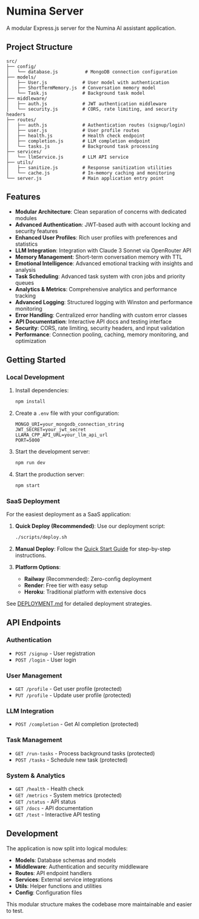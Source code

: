 # Numina Server

A modular Express.js server for the Numina AI assistant application.

## Project Structure

```
src/
├── config/
│   └── database.js          # MongoDB connection configuration
├── models/
│   ├── User.js             # User model with authentication
│   ├── ShortTermMemory.js  # Conversation memory model
│   └── Task.js             # Background task model
├── middleware/
│   ├── auth.js             # JWT authentication middleware
│   └── security.js         # CORS, rate limiting, and security headers
├── routes/
│   ├── auth.js             # Authentication routes (signup/login)
│   ├── user.js             # User profile routes
│   ├── health.js           # Health check endpoint
│   ├── completion.js       # LLM completion endpoint
│   └── tasks.js            # Background task processing
├── services/
│   └── llmService.js       # LLM API service
├── utils/
│   ├── sanitize.js         # Response sanitization utilities
│   └── cache.js            # In-memory caching and monitoring
└── server.js               # Main application entry point
```

## Features

- **Modular Architecture**: Clean separation of concerns with dedicated modules
- **Advanced Authentication**: JWT-based auth with account locking and security features
- **Enhanced User Profiles**: Rich user profiles with preferences and statistics
- **LLM Integration**: Integration with Claude 3 Sonnet via OpenRouter API
- **Memory Management**: Short-term conversation memory with TTL
- **Emotional Intelligence**: Advanced emotional tracking with insights and analysis
- **Task Scheduling**: Advanced task system with cron jobs and priority queues
- **Analytics & Metrics**: Comprehensive analytics and performance tracking
- **Advanced Logging**: Structured logging with Winston and performance monitoring
- **Error Handling**: Centralized error handling with custom error classes
- **API Documentation**: Interactive API docs and testing interface
- **Security**: CORS, rate limiting, security headers, and input validation
- **Performance**: Connection pooling, caching, memory monitoring, and optimization

## Getting Started

### Local Development

1. Install dependencies:
   ```bash
   npm install
   ```

2. Create a `.env` file with your configuration:
   ```env
   MONGO_URI=your_mongodb_connection_string
   JWT_SECRET=your_jwt_secret
   LLAMA_CPP_API_URL=your_llm_api_url
   PORT=5000
   ```

3. Start the development server:
   ```bash
   npm run dev
   ```

4. Start the production server:
   ```bash
   npm start
   ```

### SaaS Deployment

For the easiest deployment as a SaaS application:

1. **Quick Deploy (Recommended)**: Use our deployment script:
   ```bash
   ./scripts/deploy.sh
   ```

2. **Manual Deploy**: Follow the [Quick Start Guide](QUICK_START.md) for step-by-step instructions.

3. **Platform Options**:
   - **Railway** (Recommended): Zero-config deployment
   - **Render**: Free tier with easy setup
   - **Heroku**: Traditional platform with extensive docs

See [DEPLOYMENT.md](DEPLOYMENT.md) for detailed deployment strategies.

## API Endpoints

### Authentication
- `POST /signup` - User registration
- `POST /login` - User login

### User Management
- `GET /profile` - Get user profile (protected)
- `PUT /profile` - Update user profile (protected)

### LLM Integration
- `POST /completion` - Get AI completion (protected)

### Task Management
- `GET /run-tasks` - Process background tasks (protected)
- `POST /tasks` - Schedule new task (protected)

### System & Analytics
- `GET /health` - Health check
- `GET /metrics` - System metrics (protected)
- `GET /status` - API status
- `GET /docs` - API documentation
- `GET /test` - Interactive API testing

## Development

The application is now split into logical modules:

- **Models**: Database schemas and models
- **Middleware**: Authentication and security middleware
- **Routes**: API endpoint handlers
- **Services**: External service integrations
- **Utils**: Helper functions and utilities
- **Config**: Configuration files

This modular structure makes the codebase more maintainable and easier to test. 
